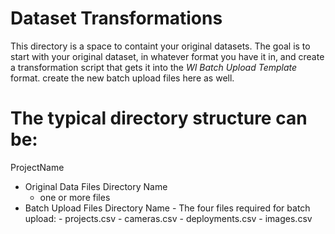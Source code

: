 # Dataset Transformations
 This directory is a space to containt your original datasets. The goal is to start with your original dataset, in whatever format you have it in, and create a transformation script that gets it into the _WI Batch Upload Template_ format.
 create the new batch upload files here as well. 

# The typical directory structure can be:
 ProjectName
  - Original Data Files Directory Name
	- one or more files	
  - Batch Upload Files Directory Name 
     	- The four files required for batch upload:
		- projects.csv
		- cameras.csv
		- deployments.csv
		- images.csv
